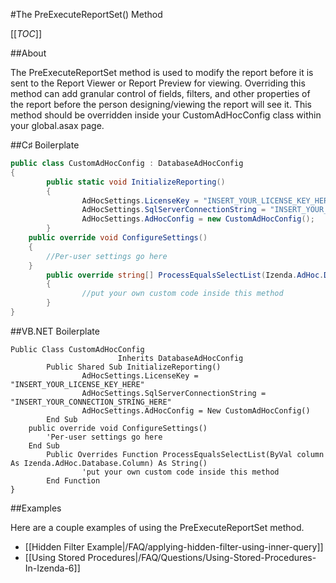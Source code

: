#The PreExecuteReportSet() Method

[[_TOC_]]

##About

The PreExecuteReportSet method is used to modify the report before it is sent to the Report Viewer or Report Preview for viewing. Overriding this method can add granular control of fields, filters, and other properties of the report before the person designing/viewing the report will see it. This method should be overridden inside your CustomAdHocConfig class within your global.asax page.

##C♯ Boilerplate

```csharp
public class CustomAdHocConfig : DatabaseAdHocConfig
{
        public static void InitializeReporting() 
        {
                AdHocSettings.LicenseKey = "INSERT_YOUR_LICENSE_KEY_HERE";
                AdHocSettings.SqlServerConnectionString = "INSERT_YOUR_CONNECTION_STRING_HERE";
                AdHocSettings.AdHocConfig = new CustomAdHocConfig();
        }
	public override void ConfigureSettings()
	{
		//Per-user settings go here
	}
        public override string[] ProcessEqualsSelectList(Izenda.AdHoc.Database.Column column) 
        { 
                //put your own custom code inside this method
        }
}
```

##VB.NET Boilerplate

```visualbasic
Public Class CustomAdHocConfig 
                        Inherits DatabaseAdHocConfig
        Public Shared Sub InitializeReporting() 
                AdHocSettings.LicenseKey = "INSERT_YOUR_LICENSE_KEY_HERE"
                AdHocSettings.SqlServerConnectionString = "INSERT_YOUR_CONNECTION_STRING_HERE"
                AdHocSettings.AdHocConfig = New CustomAdHocConfig()
        End Sub
	public override void ConfigureSettings()
		'Per-user settings go here
	End Sub
        Public Overrides Function ProcessEqualsSelectList(ByVal column As Izenda.AdHoc.Database.Column) As String()
                'put your own custom code inside this method
        End Function
}
```
##Examples

Here are a couple examples of using the PreExecuteReportSet method.

* [[Hidden Filter Example|/FAQ/applying-hidden-filter-using-inner-query]]
* [[Using Stored Procedures|/FAQ/Questions/Using-Stored-Procedures-In-Izenda-6]]